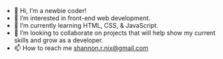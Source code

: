 - 👋 Hi, I’m a newbie coder!
- 👀 I’m interested in front-end web development.
- 🌱 I’m currently learning HTML, CSS, & JavaScript.
- 💞️ I’m looking to collaborate on projects that will help show my current skills and grow as a developer.
- 📫 How to reach me shannon.r.nix@gmail.com


<!---
NEWBIECODERHERE/NEWBIECODERHERE is a ✨ special ✨ repository because its `README.md` (this file) appears on your GitHub profile.
You can click the Preview link to take a look at your changes.
--->

